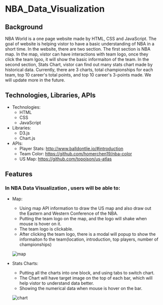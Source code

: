# NBA_Data_Visualization

## Background ##

  NBA World is a one page website made by HTML, CSS and JavaScript. The goal of website is helping vistor to have a basic understanding of NBA in a short time. In the website, there are two section. The first section is NBA map. In the map, vistor can have interactions with team logo, once they click the team lgoo, it will show the basic informaiton of the team. In the second section, Stats Chart, vistor can find out many stats chart made by historical data. Currently, there are 3 charts, total championships for each team, top 10 career's total points, and top 10 career's 3-points made. We will update more in the future. 
  
## Technologies, Libraries, APIs ##

  - Technologies:
    - HTML
    - CSS
    - JavaScript
  - Libraries:
    - D3.js
    - Chart.js
  - APIs: 
    - Player Stats: http://www.balldontlie.io/#introduction
    - Team Color: https://github.com/homerchen19/nba-color
    - US Map: https://github.com/topojson/us-atlas
  
## Features ##

  ### In NBA Data Visualization , users will be able to: ###
  - Map:
    - Using map API information to draw the US map and also draw out the Eastern and Western Conference of the NBA.
    - Putting the team logo on the map, and the logo will shake when mouse is hover on it.
    - The team logo is clickable.
    - After clicking the team logo, there is a modal will popup to show the informaiton fo the team(location, introduction, top players, number of championships)
    
    ![map](https://github.com/Tians97/NBA_World/blob/d14d82adb5ad86aaea50d583701515485c1908f8/gif/map.gif)
  - Stats Charts:
    - Putting all the charts into one block, and using tabs to switch chart.
    - The Chart will have target image on the top of each bar, which will help vistor to understand data better.
    - Showing the numerical data when mouse is hover on the bar.
    
    ![chart](https://github.com/Tians97/NBA_World/blob/d14d82adb5ad86aaea50d583701515485c1908f8/gif/chart.gif)


